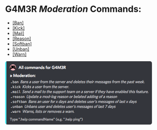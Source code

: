 # G4M3R _Moderation_ Commands:

* [\[Ban\]](/commands/moderation/ban.md)
* [\[Kick\]](/commands/moderation/kick.md)
* [\[Mail\]](/commands/moderation/mail.md)
* [\[Reason\]](/commands/moderation/reason.md)
* [\[Softban\]](/commands/moderation/softban.md)
* [\[Unban\]](/commands/moderation/soft-ban.md)
* [\[Warn\]](/commands/moderation/warn.md)

![](/assets/moderationcategory.png)

